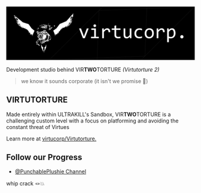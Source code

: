 ![virtucorp. banner](../banner.png)

Development studio behind VIR**TWO**TORTURE *(Virtutorture 2)*

> we know it sounds corporate (it isn't we promise 🙏)

## VIRTUTORTURE

Made entirely within ULTRAKILL's Sandbox, VIR**TWO**TORTURE is a challenging custom level with a
focus on platforming and avoiding the constant threat of Virtues

Learn more at [virtucorp/Virtutorture.](https://github.com/virtucorp/virtutorture)

## Follow our Progress

- [@PunchablePlushie Channel](https://github.com/virtucorp/virtutorture)

whip crack
🪢💥
